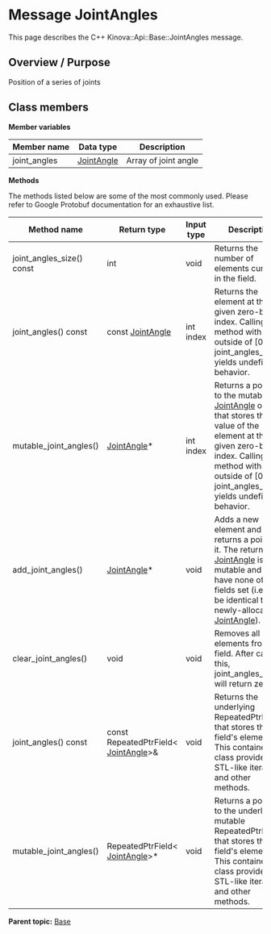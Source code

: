 # Message JointAngles

This page describes the C++ Kinova::Api::Base::JointAngles message.

## Overview / Purpose

Position of a series of joints

## Class members

 **Member variables** 

|Member name|Data type|Description|
|-----------|---------|-----------|
|joint\_angles| [JointAngle](msg_Base_JointAngle.md#)|Array of joint angle|

 **Methods** 

The methods listed below are some of the most commonly used. Please refer to Google Protobuf documentation for an exhaustive list.

|Method name|Return type|Input type|Description|
|-----------|-----------|----------|-----------|
|joint\_angles\_size\(\) const|int|void|Returns the number of elements currently in the field.|
|joint\_angles\(\) const|const [JointAngle](msg_Base_JointAngle.md#)|int index|Returns the element at the given zero-based index. Calling this method with index outside of \[0, joint\_angles\_size\(\)\) yields undefined behavior.|
|mutable\_joint\_angles\(\)| [JointAngle](msg_Base_JointAngle.md#)\*|int index|Returns a pointer to the mutable [JointAngle](msg_Base_JointAngle.md#) object that stores the value of the element at the given zero-based index. Calling this method with index outside of \[0, joint\_angles\_size\(\)\) yields undefined behavior.|
|add\_joint\_angles\(\)| [JointAngle](msg_Base_JointAngle.md#)\*|void|Adds a new element and returns a pointer to it. The returned [JointAngle](msg_Base_JointAngle.md#) is mutable and will have none of its fields set \(i.e. it will be identical to a newly-allocated [JointAngle](msg_Base_JointAngle.md#)\).|
|clear\_joint\_angles\(\)|void|void|Removes all elements from the field. After calling this, joint\_angles\_size\(\) will return zero.|
|joint\_angles\(\) const|const RepeatedPtrField< [JointAngle](msg_Base_JointAngle.md#)\>&|void|Returns the underlying RepeatedPtrField that stores the field's elements. This container class provides STL-like iterators and other methods.|
|mutable\_joint\_angles\(\)|RepeatedPtrField< [JointAngle](msg_Base_JointAngle.md#)\>\*|void|Returns a pointer to the underlying mutable RepeatedPtrField that stores the field's elements. This container class provides STL-like iterators and other methods.|

**Parent topic:** [Base](../references/summary_Base.md)

